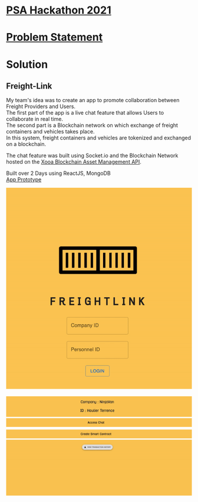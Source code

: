 # [PSA Hackathon 2021](https://www.psacodesprint.com)
# [Problem Statement](https://github.com/CeereeC/Freight-Link/tree/main/Problem%20Statement)

# Solution
## Freight-Link

My team's idea was to create an app to promote collaboration between Freight Providers and Users.   
The first part of the app is a live chat feature that allows Users to collaborate in real time.   
The second part is a Blockchain network on which exchange of freight containers and vehicles takes place.  
In this system, freight containers and vehicles are tokenized and exchanged on a blockchain.  

The chat feature was built using Socket.io and the Blockchain Network hosted on the [Xooa Blockchain Asset Management API](https://api.xooa.com/explorer/#!/Asset_Management/Asset_Create).

Built over 2 Days using ReactJS, MongoDB    
[App Prototype](https://sheltered-sierra-76503.herokuapp.com/#/)


<div align="center">
    <img src="https://github.com/CeereeC/Freight-Link/blob/main/img/Login.gif" alt="Login" >
</div>

<br/>

<div align="center">
    <img src="https://github.com/CeereeC/Freight-Link/blob/main/img/App_Demo.gif" alt="App_Demo" >
</div>


